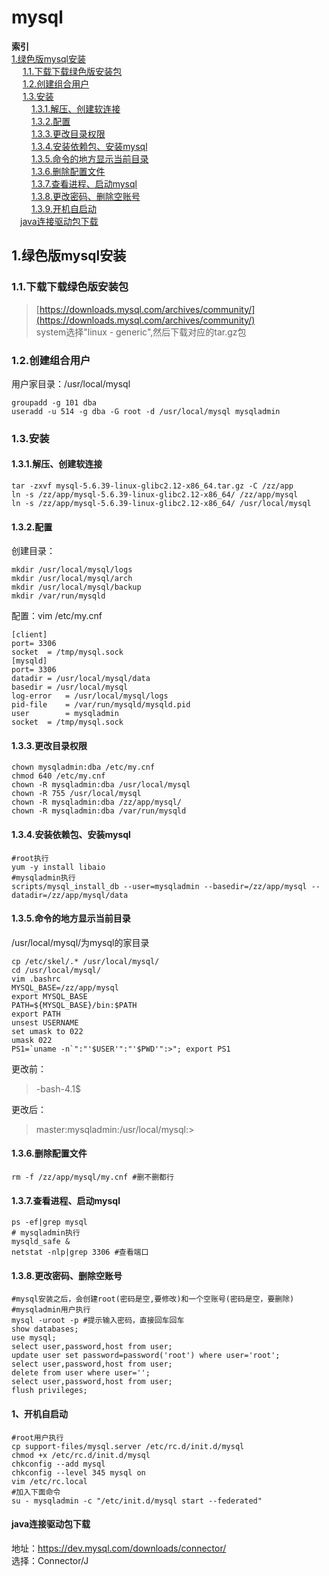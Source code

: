 # **mysql**

**索引**  
[1.绿色版mysql安装](#1.绿色版mysql安装)  
&emsp; [1.1.下载下载绿色版安装包](#1.1.下载下载绿色版安装包)   
&emsp; [1.2.创建组合用户](#1.2.创建组合用户)  
&emsp; [1.3.安装](#1.3.安装)  
&emsp;&emsp; [1.3.1.解压、创建软连接](#1.3.1.解压、创建软连接)  
&emsp;&emsp; [1.3.2.配置](#1.3.2.配置)  
&emsp;&emsp; [1.3.3.更改目录权限](#1.3.3.更改目录权限)  
&emsp;&emsp; [1.3.4.安装依赖包、安装mysql](#1.3.4.安装依赖包、安装mysql)  
&emsp;&emsp; [1.3.5.命令的地方显示当前目录](#1.3.5.命令的地方显示当前目录)  
&emsp;&emsp; [1.3.6.删除配置文件](#1.3.6.删除配置文件)  
&emsp;&emsp; [1.3.7.查看进程、启动mysql](#1.3.7.查看进程、启动mysql)  
&emsp;&emsp; [1.3.8.更改密码、删除空账号](#1.3.8.更改密码、删除空账号)  
&emsp;&emsp; [1.3.9.开机自启动](#1开机自启动)  
&emsp;[java连接驱动包下载](#java连接驱动包下载)


## 1.绿色版mysql安装
### 1.1.下载下载绿色版安装包  
> [https://downloads.mysql.com/archives/community/](https://downloads.mysql.com/archives/community/)  
> system选择"linux - generic",然后下载对应的tar.gz包

### 1.2.创建组合用户
用户家目录：/usr/local/mysql

    groupadd -g 101 dba
    useradd -u 514 -g dba -G root -d /usr/local/mysql mysqladmin

### 1.3.安装  
#### 1.3.1.解压、创建软连接
    tar -zxvf mysql-5.6.39-linux-glibc2.12-x86_64.tar.gz -C /zz/app
    ln -s /zz/app/mysql-5.6.39-linux-glibc2.12-x86_64/ /zz/app/mysql
    ln -s /zz/app/mysql-5.6.39-linux-glibc2.12-x86_64/ /usr/local/mysql

#### 1.3.2.配置
创建目录：

    mkdir /usr/local/mysql/logs
    mkdir /usr/local/mysql/arch
    mkdir /usr/local/mysql/backup
    mkdir /var/run/mysqld

配置：vim /etc/my.cnf

    [client]
    port= 3306
    socket  = /tmp/mysql.sock
    [mysqld]
    port= 3306
    datadir = /usr/local/mysql/data
    basedir = /usr/local/mysql
    log-error 	= /usr/local/mysql/logs
    pid-file	= /var/run/mysqld/mysqld.pid
    user		= mysqladmin
    socket  = /tmp/mysql.sock

#### 1.3.3.更改目录权限
    chown mysqladmin:dba /etc/my.cnf
    chmod 640 /etc/my.cnf
    chown -R mysqladmin:dba /usr/local/mysql
    chown -R 755 /usr/local/mysql
    chown -R mysqladmin:dba /zz/app/mysql/
    chown -R mysqladmin:dba /var/run/mysqld

#### 1.3.4.安装依赖包、安装mysql
	#root执行
	yum -y install libaio
	#mysqladmin执行
	scripts/mysql_install_db --user=mysqladmin --basedir=/zz/app/mysql --datadir=/zz/app/mysql/data 

#### 1.3.5.命令的地方显示当前目录
/usr/local/mysql/为mysql的家目录

    cp /etc/skel/.* /usr/local/mysql/
    cd /usr/local/mysql/
    vim .bashrc
    MYSQL_BASE=/zz/app/mysql
    export MYSQL_BASE
    PATH=${MYSQL_BASE}/bin:$PATH
    export PATH
    unsest USERNAME
    set umask to 022
    umask 022
    PS1=`uname -n`":"'$USER'":"'$PWD'":>"; export PS1

更改前：
> -bash-4.1$

更改后：
> master:mysqladmin:/usr/local/mysql:>


#### 1.3.6.删除配置文件
    rm -f /zz/app/mysql/my.cnf #删不删都行

#### 1.3.7.查看进程、启动mysql
    ps -ef|grep mysql
    # mysqladmin执行
    mysqld_safe &
    netstat -nlp|grep 3306 #查看端口

#### 1.3.8.更改密码、删除空账号
    #mysql安装之后，会创建root(密码是空,要修改)和一个空账号(密码是空，要删除)
    #mysqladmin用户执行
    mysql -uroot -p #提示输入密码，直接回车回车
    show databases;
    use mysql;
    select user,password,host from user;
    update user set password=password('root') where user='root';
    select user,password,host from user;
    delete from user where user='';
    select user,password,host from user;
    flush privileges;


#### 1、开机自启动
	#root用户执行
	cp support-files/mysql.server /etc/rc.d/init.d/mysql
	chmod +x /etc/rc.d/init.d/mysql
	chkconfig --add mysql
	chkconfig --level 345 mysql on 
	vim /etc/rc.local
	#加入下面命令
	su - mysqladmin -c "/etc/init.d/mysql start --federated"

#### java连接驱动包下载
地址：https://dev.mysql.com/downloads/connector/  
选择：Connector/J
